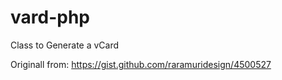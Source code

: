 # vard-php
Class to Generate a vCard

Originall from: https://gist.github.com/raramuridesign/4500527

